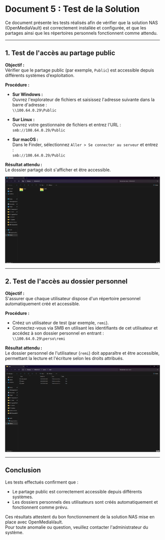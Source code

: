 # Document 5 : Test de la Solution

Ce document présente les tests réalisés afin de vérifier que la solution NAS (OpenMediaVault) est correctement installée et configurée, et que les partages ainsi que les répertoires personnels fonctionnent comme attendu.

---

## 1. Test de l'accès au partage public

**Objectif :**  
Vérifier que le partage public (par exemple, `Public`) est accessible depuis différents systèmes d’exploitation.

**Procédure :**
- **Sur Windows :**  
  Ouvrez l'explorateur de fichiers et saisissez l'adresse suivante dans la barre d'adresse :  
  `\\100.64.0.29\Public`

- **Sur Linux :**  
  Ouvrez votre gestionnaire de fichiers et entrez l'URL :  
  `smb://100.64.0.29/Public`

- **Sur macOS :**  
  Dans le Finder, sélectionnez `Aller > Se connecter au serveur` et entrez :  
  `smb://100.64.0.29/Public`

**Résultat attendu :**  
Le dossier partagé doit s'afficher et être accessible.

![Vérification du fonctionnement du partage](image6.png)

---

## 2. Test de l'accès au dossier personnel

**Objectif :**  
S'assurer que chaque utilisateur dispose d'un répertoire personnel automatiquement créé et accessible.

**Procédure :**
- Créez un utilisateur de test (par exemple, `remi`).
- Connectez-vous via SMB en utilisant les identifiants de cet utilisateur et accédez à son dossier personnel en entrant :  
  `\\100.64.0.29\perso\remi`

**Résultat attendu :**  
Le dossier personnel de l'utilisateur (`remi`) doit apparaître et être accessible, permettant la lecture et l'écriture selon les droits attribués.

![Dossier personnel accessible](image9.png)

---

## Conclusion

Les tests effectués confirment que :
- Le partage public est correctement accessible depuis différents systèmes.
- Les dossiers personnels des utilisateurs sont créés automatiquement et fonctionnent comme prévu.

Ces résultats attestent du bon fonctionnement de la solution NAS mise en place avec OpenMediaVault.  
Pour toute anomalie ou question, veuillez contacter l'administrateur du système.
